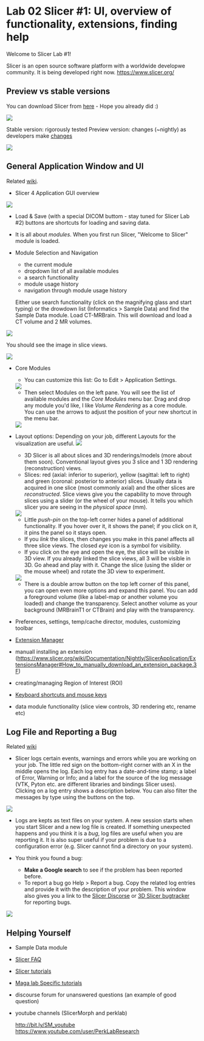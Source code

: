 # Lab 02 Slicer #1: UI, overview of functionality, extensions, finding help 

Welcome to Slicer Lab #1! 

Slicer is an open source software platform with a worldwide developwe community. It is being developed right now.
https://www.slicer.org/

## Preview vs stable versions
You can download Slicer from [here](https://download.slicer.org/) - Hope you already did :)

<img src="images/stable.vs.nightly.png">

Stable version: rigorously tested
Preview version: changes (~nightly) as developers make [changes](https://github.com/Slicer/Slicer/graphs/commit-activity)

<img src="images/contributions.png">

## General Application Window and UI
Related [wiki](https://www.slicer.org/wiki/Documentation/4.10/SlicerApplication/MainApplicationGUI).

* Slicer 4 Application GUI overview

<img src="https://www.slicer.org/w/images/6/6f/Slicer4ApplicationGUIMap.jpg">

* Load & Save (with a special DICOM buttom - stay tuned for Slicer Lab #2) buttons are shortcuts for loading and saving data.
* It is all about *modules*. When you first run Slicer, "Welcome to Slicer" module is loaded.
* Module Selection and Navigation 
   * the current module 
   * dropdown list of all available modules
   * a search functionality
   * module usage history
   * navigation through module usage history

   Either use search functionality (click on the magnifying glass and start typing) or the drowdown list (Informatics > Sample Data) and find the Sample Data module. Load CT-MRBrain. This will download and load a CT volume and 2 MR volumes.
 
 <img src="images/sample.data.png">
   
   You should see the image in slice views.
  
  <img src="images/sample.data2.png">
  
* Core Modules
   * You can customize this list: Go to Edit > Application Settings. 
   <img src="images/edit.app.settings.png">
   
   * Then select Modules on the left pane. You will see the list of available modules and the *Core Modules* menu bar. Drag and drop any module you'd like, I like *Volume Rendering* as a core module. You can use the arrows to adjust the position of your new shortcut in the menu bar. 
   <img src="images/app.settings.modules.png">
   
* Layout options: Depending on your job, different Layouts for the visualization are useful. 
   <img src="https://www.slicer.org/w/images/8/82/Slicer4Layouts.jpg">
   
   * 3D Slicer is all about slices and 3D renderings/models (more about them soon). Conventional layout gives you 3 slice and 1 3D rendering (reconstruction) views.
   * Slices: red (axial: inferior to superior), yellow (sagittal: left to right) and green (coronal: posterior to anterior) slices. Usually data is acquired in one slice (most commonly axial) and the other slices are *reconstructed*. Slice views give you the capability to move through slices using a slider (or the wheel of your mouse). It tells you which slicer you are seeing in the *physical space* (mm).
   
   <img src="https://www.slicer.org/w/images/f/fc/SliceViewerController-4.1.png">
   
   * Little *push-pin* on the top-left corner hides a panel of additional functionality. If you hover over it, it shows the panel; if you click on it, it pins the panel so it stays open. 
   * If you *link* the slices, then changes you make in this panel affects all three slice views. The closed *eye* icon is a symbol for visibility. 
   * If you click on the eye and open the eye, the slice will be visible in 3D view. If you already linked the slice views, all 3 will be visible in 3D. Go ahead and play with it. Change the slice (using the slider or the mouse wheel) and rotate the 3D view to experiment.
   
   <img src="images/show.slices.png">
   
   * There is a double arrow button on the top left corner of this panel, you can open even more options and expand this panel. You can add a foreground volume (like a label-map or another volume you loaded) and change the transparency. Select another volume as your background (MRBrainT1 or CTBrain) and play with the transparency.
   
* Preferences, settings, temp/cache director, modules, customizing toolbar

* [Extension Manager](https://www.slicer.org/wiki/Documentation/Nightly/SlicerApplication/ExtensionsManager)
* manuall installing an extension (https://www.slicer.org/wiki/Documentation/Nightly/SlicerApplication/ExtensionsManager#How_to_manually_download_an_extension_package.3F) 
* creating/managing Region of Interest (ROI)
* [Keyboard shortcuts and mouse keys](https://www.slicer.org/wiki/Documentation/Nightly/SlicerApplication/MouseandKeyboardShortcuts)
* data module functionality (slice view controls, 3D rendering etc, rename etc)

## Log File and Reporting a Bug
Related [wiki](https://www.slicer.org/wiki/Documentation/Nightly/Report_a_problem)

* Slicer logs certain events, warnings and errors while you are working on your job. The little red sign on the bottom-right corner with an X in the middle opens the log. Each log entry has a date-and-time stamp; a label of Error, Warning or Info; and a label for the source of the log message (VTK, Pyton etc. are different libraries and bindings Slicer uses).  Clicking on a log entry shows a description below. You can also filter the messages by type using the buttons on the top. 

<img src="images/log.png">

* Logs are kepts as text files on your system. A new session starts when you start Slicer and a new log file is created. If something unexpected happens and you think it is a *bug*, log files are useful when you are reporting it. It is also super useful if your problem is due to a configuration error (e.g. Slicer cannot find a directory on your system).

* You think you found a bug:
  * **Make a Google search** to see if the problem has been reported before.
  * To report a bug go Help > Report a bug. Copy the related log entries and provide it with the description of your problem. This window also gives you a link to the [Slicer Discorse](https://discourse.slicer.org) or [3D Slicer bugtracker](https://issues.slicer.org/) for reporting bugs.

<img src="images/report.a.bug.png">

## Helping Yourself
* Sample Data module
* [Slicer FAQ](https://www.slicer.org/wiki/Documentation/Nightly/FAQ)
* [Slicer tutorials](https://www.slicer.org/wiki/Documentation/Nightly/Training)
* [Maga lab Specific tutorials](https://blogs.uw.edu/maga/)
* discourse forum for unanswered questions (an example of good question) 

* youtube channels (SlicerMorph and perklab)

   http://bit.ly/SM_youtube  
   https://www.youtube.com/user/PerkLabResearch  
